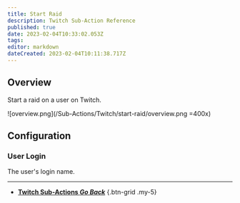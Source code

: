 ```yaml
---
title: Start Raid
description: Twitch Sub-Action Reference
published: true
date: 2023-02-04T10:33:02.053Z
tags: 
editor: markdown
dateCreated: 2023-02-04T10:11:38.717Z
---
```


## Overview
Start a raid on a user on Twitch.

![overview.png](/Sub-Actions/Twitch/start-raid/overview.png =400x)

## Configuration
### User Login
The user's login name.

---

- [<i class="mdi mdi-chevron-left"></i>**Twitch Sub-Actions *Go Back***](/Sub-Actions/Twitch)
{.btn-grid .my-5}